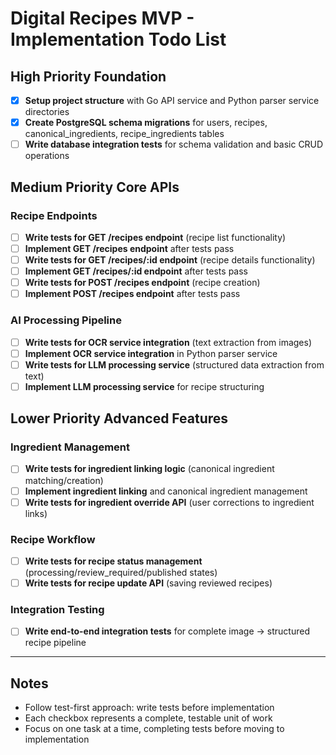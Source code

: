 # Digital Recipes MVP - Implementation Todo List

## High Priority Foundation

- [x] **Setup project structure** with Go API service and Python parser service directories
- [x] **Create PostgreSQL schema migrations** for users, recipes, canonical_ingredients, recipe_ingredients tables
- [ ] **Write database integration tests** for schema validation and basic CRUD operations

## Medium Priority Core APIs

### Recipe Endpoints
- [ ] **Write tests for GET /recipes endpoint** (recipe list functionality)
- [ ] **Implement GET /recipes endpoint** after tests pass
- [ ] **Write tests for GET /recipes/:id endpoint** (recipe details functionality)
- [ ] **Implement GET /recipes/:id endpoint** after tests pass
- [ ] **Write tests for POST /recipes endpoint** (recipe creation)
- [ ] **Implement POST /recipes endpoint** after tests pass

### AI Processing Pipeline
- [ ] **Write tests for OCR service integration** (text extraction from images)
- [ ] **Implement OCR service integration** in Python parser service
- [ ] **Write tests for LLM processing service** (structured data extraction from text)
- [ ] **Implement LLM processing service** for recipe structuring

## Lower Priority Advanced Features

### Ingredient Management
- [ ] **Write tests for ingredient linking logic** (canonical ingredient matching/creation)
- [ ] **Implement ingredient linking** and canonical ingredient management
- [ ] **Write tests for ingredient override API** (user corrections to ingredient links)

### Recipe Workflow
- [ ] **Write tests for recipe status management** (processing/review_required/published states)
- [ ] **Write tests for recipe update API** (saving reviewed recipes)

### Integration Testing
- [ ] **Write end-to-end integration tests** for complete image → structured recipe pipeline

---

## Notes
- Follow test-first approach: write tests before implementation
- Each checkbox represents a complete, testable unit of work
- Focus on one task at a time, completing tests before moving to implementation